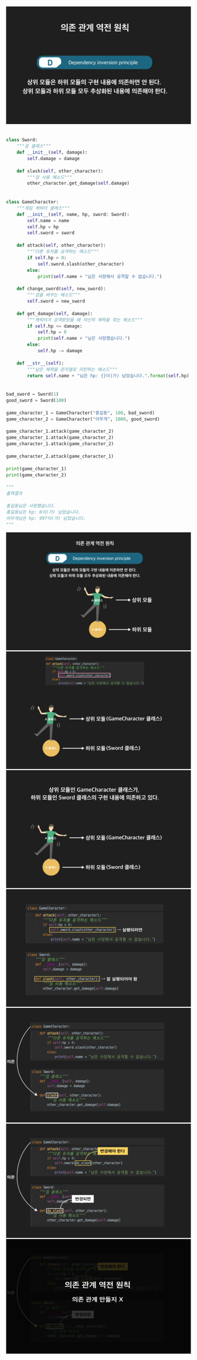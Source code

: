 ![Dependency_Inversion_Principle_001](../../../images/SOLID/05_Dependency_Inversion_Principle/001.jpg)

```python

class Sword:
    """검 클래스"""
    def __init__(self, damage):
        self.damage = damage

    def slash(self, other_character):
        """검 사용 메소드"""
        other_character.get_damage(self.damage)


class GameCharacter:
    """게임 캐릭터 클래스"""
    def __init__(self, name, hp, sword: Sword):
        self.name = name
        self.hp = hp
        self.sword = sword

    def attack(self, other_character):
        """다른 유저를 공격하는 메소드"""
        if self.hp > 0:
            self.sword.slash(other_character)
        else:
            print(self.name + "님은 사망해서 공격할 수 없습니다.")

    def change_sword(self, new_sword):
        """검을 바꾸는 메소드"""
        self.sword = new_sword

    def get_damage(self, damage):
        """캐릭터가 공격받았을 때 자신의 체력을 깎는 메소드"""
        if self.hp <= damage:
            self.hp = 0
            print(self.name + "님은 사망했습니다.")
        else:
            self.hp -= damage

    def __str__(self):
        """남은 체력을 문자열로 리턴하는 메소드"""
        return self.name + "님은 hp: {}이(가) 남았습니다.".format(self.hp)


bad_sword = Sword(1)
good_sword = Sword(100)

game_character_1 = GameCharacter("홍길동", 100, bad_sword)
game_character_2 = GameCharacter("아무개", 1000, good_sword)

game_character_1.attack(game_character_2)
game_character_1.attack(game_character_2)
game_character_1.attack(game_character_2)

game_character_2.attack(game_character_1)

print(game_character_1)
print(game_character_2)

"""
출력결과

홍길동님은 사망했습니다.
홍길동님은 hp: 0이(가) 남았습니다.
아무개님은 hp: 997이(가) 남았습니다.
"""
```

![Dependency_Inversion_Principle_002](../../../images/SOLID/05_Dependency_Inversion_Principle/002.jpg)
![Dependency_Inversion_Principle_003](../../../images/SOLID/05_Dependency_Inversion_Principle/003.jpg)
![Dependency_Inversion_Principle_004](../../../images/SOLID/05_Dependency_Inversion_Principle/004.jpg)
![Dependency_Inversion_Principle_005](../../../images/SOLID/05_Dependency_Inversion_Principle/005.jpg)
![Dependency_Inversion_Principle_006](../../../images/SOLID/05_Dependency_Inversion_Principle/006.jpg)
![Dependency_Inversion_Principle_007](../../../images/SOLID/05_Dependency_Inversion_Principle/007.jpg)
![Dependency_Inversion_Principle_008](../../../images/SOLID/05_Dependency_Inversion_Principle/008.jpg)